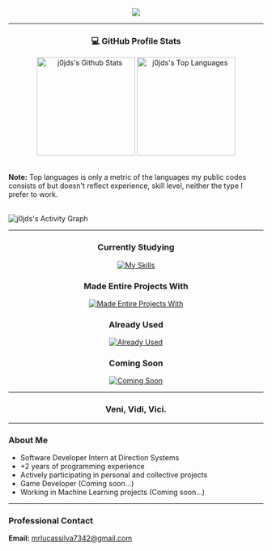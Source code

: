 <p align="center"><img src="https://readme-typing-svg.demolab.com?font=Moderustic&weight=500&size=25&pause=1000&color=5CB3FF&center=true&vCenter=true&width=435&separator=%3C&lines=Full+Stack+Developer%3C%2B2+Years++of+Coding+Experience%3CAlways+Learning%3C;)"/></p>

<hr>

<h3 align="center">💻 GitHub Profile Stats</h3>

<div align="center"> 
 <img alt="j0jds's Github Stats" src="https://github-readme-stats.vercel.app/api?username=j0jds&theme=github_dark&show_icons=true" height="194 px"/>
 <img alt="j0jds's Top Languages" src="https://github-readme-stats.vercel.app/api/top-langs/?username=j0jds&layout=compact&theme=github_dark" height="194 px"/>  
</div>

<br>

  <b>Note:</b> Top languages ​​is only a metric of the languages ​​my public codes consists of but doesn't reflect experience, skill level, neither the type I prefer to work.

<br>

  <img alt="j0jds's Activity Graph" src="https://github-readme-activity-graph.vercel.app/graph?username=j0jds&theme=github-dark" align="center"/>

<br>

<hr>

<div align="center"> 
<h3><b>Currently Studying</b></h3>

[![My Skills](https://skillicons.dev/icons?i=php,mysql,js,bootstrap,angular,ts,scss)](https://skillicons.dev)

<h3><b>Made Entire Projects With</b></h3>

[![Made Entire Projects With](https://skillicons.dev/icons?i=html,js,flask,css,sqlite,python,kotlin,java)](https://skillicons.dev)

<h3><b>Already Used</b></h3>

[![Already Used](https://skillicons.dev/icons?i=arduino,c,tailwind)](https://skillicons.dev)

<h3><b>Coming Soon</b></h3>

[![Coming Soon](https://skillicons.dev/icons?i=cs,laravel,vue,dotnet,ruby,rails,react,spring)](https://skillicons.dev)
</div>

<hr> 

<h3 align="center">Veni, Vidi, Vici.</h3>

<hr>
  
<h3><b>About Me</b></h3>
<ul>
  <li>Software Developer Intern at Direction Systems</li>
  <li>+2 years of programming experience</li>
  <li>Actively participating in personal and collective projects</li>
  <li>Game Developer (Coming soon...)</li>
  <li>Working in Machine Learning projects (Coming soon...)</li>
</ul>  

<hr>

<h3><b>Professional Contact</b></h3>

<b>Email:</b> [mrlucassilva7342@gmail.com](mailto:mrlucassilva7342@gmail.com)
